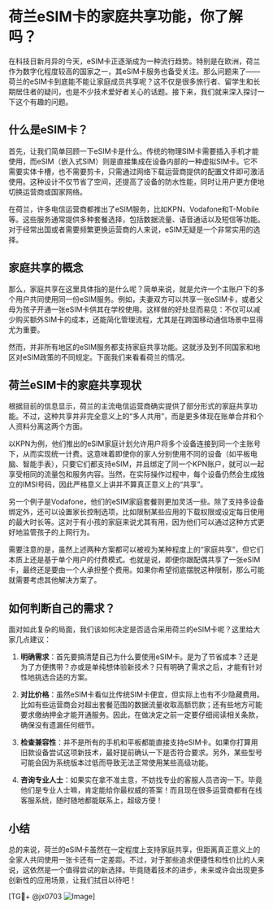# 荷兰eSIM卡的家庭共享功能，你了解吗？

在科技日新月异的今天，eSIM卡正逐渐成为一种流行趋势。特别是在欧洲，荷兰作为数字化程度较高的国家之一，其eSIM卡服务也备受关注。那么问题来了——荷兰的eSIM卡到底能不能让家庭成员共享呢？这不仅是很多旅行者、留学生和长期居住者的疑问，也是不少技术爱好者关心的话题。接下来，我们就来深入探讨一下这个有趣的问题。

## 什么是eSIM卡？

首先，让我们简单回顾一下eSIM卡是什么。传统的物理SIM卡需要插入手机才能使用，而eSIM（嵌入式SIM）则是直接集成在设备内部的一种虚拟SIM卡。它不需要实体卡槽，也不需要剪卡，只需通过网络下载运营商提供的配置文件即可激活使用。这种设计不仅节省了空间，还提高了设备的防水性能，同时让用户更方便地切换运营商或国家网络。

在荷兰，许多电信运营商都推出了eSIM服务，比如KPN、Vodafone和T-Mobile等。这些服务通常提供多种套餐选择，包括数据流量、语音通话以及短信等功能。对于经常出国或者需要频繁更换运营商的人来说，eSIM无疑是一个非常实用的选择。

## 家庭共享的概念

那么，家庭共享在这里具体指的是什么呢？简单来说，就是允许一个主账户下的多个用户共同使用同一份eSIM服务。例如，夫妻双方可以共享一张eSIM卡，或者父母为孩子开通一张eSIM卡供其在学校使用。这样做的好处显而易见：不仅可以减少购买额外SIM卡的成本，还能简化管理流程，尤其是在跨国移动通信场景中显得尤为重要。

然而，并非所有地区的eSIM服务都支持家庭共享功能。这就涉及到不同国家和地区对eSIM政策的不同规定。下面我们来看看荷兰的情况。

## 荷兰eSIM卡的家庭共享现状

根据目前的信息显示，荷兰的主流电信运营商确实提供了部分形式的家庭共享功能。不过，这种共享并非完全意义上的“多人共用”，而是更多体现在账单合并和个人资料分离这两个方面。

以KPN为例，他们推出的eSIM家庭计划允许用户将多个设备连接到同一个主账号下，从而实现统一计费。这意味着即使你的家人分别使用不同的设备（如平板电脑、智能手表），只要它们都支持eSIM，并且绑定了同一个KPN账户，就可以一起享受相同的流量包和服务内容。当然，在实际操作过程中，每个设备仍然会生成独立的IMSI号码，因此严格意义上讲并不算真正意义上的“共享”。

另一个例子是Vodafone，他们的eSIM家庭套餐则更加灵活一些。除了支持多设备绑定外，还可以设置家长控制选项，比如限制某些应用的下载权限或设定每日使用的最大时长等。这对于有小孩的家庭来说尤其有用，因为他们可以通过这种方式更好地监管孩子的上网行为。

需要注意的是，虽然上述两种方案都可以被视为某种程度上的“家庭共享”，但它们本质上还是基于单个用户的付费模式。也就是说，即便你跟配偶共享了一张eSIM卡，最终还是要由一个人承担整个费用。如果你希望彻底摆脱这种限制，那么可能就需要考虑其他解决方案了。

## 如何判断自己的需求？

面对如此复杂的局面，我们该如何决定是否适合采用荷兰的eSIM卡呢？这里给大家几点建议：

1. **明确需求**：首先要搞清楚自己为什么要使用eSIM卡。是为了节省成本？还是为了方便携带？亦或是单纯想体验新技术？只有明确了需求之后，才能有针对性地挑选合适的方案。
   
2. **对比价格**：虽然eSIM卡看似比传统SIM卡便宜，但实际上也有不少隐藏费用。比如有些运营商会对超出套餐范围的数据流量收取高额罚款；还有些地方可能要求缴纳押金才能开通服务。因此，在做决定之前一定要仔细阅读相关条款，确保没有遗漏任何细节。

3. **检查兼容性**：并不是所有的手机和平板都能直接支持eSIM卡。如果你打算用旧款设备尝试这项新技术，最好提前确认一下是否符合要求。另外，某些型号可能会因为系统版本过低而导致无法正常使用某些高级功能。

4. **咨询专业人士**：如果实在拿不准主意，不妨找专业的客服人员咨询一下。毕竟他们是专业人士嘛，肯定能给你最权威的答案！而且现在很多运营商都有在线客服系统，随时随地都能联系上，超级方便！

## 小结

总的来说，荷兰的eSIM卡虽然在一定程度上支持家庭共享，但距离真正意义上的全家人共同使用一张卡还有一定差距。不过，对于那些追求便捷性和性价比的人来说，这依然是一个值得尝试的新选择。毕竟随着技术的进步，未来或许会出现更多创新性的应用场景，让我们拭目以待吧！

[TG💪+ @jx0703 ![Image](https://github.com/user-attachments/assets/dbca1d08-cadb-493c-b0ec-ad6f7a83f270)]